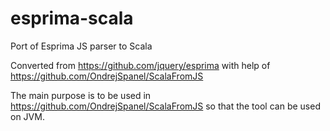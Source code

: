 # esprima-scala
Port of Esprima JS parser to Scala

Converted from https://github.com/jquery/esprima with help of https://github.com/OndrejSpanel/ScalaFromJS

The main purpose is to be used in https://github.com/OndrejSpanel/ScalaFromJS so that the tool can be used on JVM.
